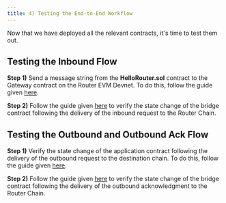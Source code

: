 ```yaml
---
title: 4) Testing the End-to-End Workflow
---
```


Now that we have deployed all the relevant contracts, it's time to test them out.

## Testing the Inbound Flow

**Step 1)** Send a message string from the **HelloRouter.sol** contract to the Gateway contract on the Router EVM Devnet. To do this, follow the guide given [here](./sending-an-inbound-request).

**Step 2)** Follow the guide given [here](./verifying-the-inbound-request) to verify the state change of the bridge contract following the delivery of the inbound request to the Router Chain.


## Testing the Outbound and Outbound Ack Flow

**Step 1)** Verify the state change of the application contract following the delivery of the outbound request to the destination chain. To do this, follow the guide given [here](./verifying-the-outbound-request).

**Step 2)** Follow the guide given [here](./verifying-the-outbound-ack) to verify the state change of the bridge contract following the delivery of the outbound acknowledgment to the Router Chain.